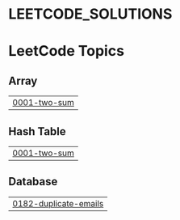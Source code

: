 # LEETCODE_SOLUTIONS
<!---LeetCode Topics Start-->
# LeetCode Topics
## Array
|  |
| ------- |
| [0001-two-sum](https://github.com/vvchandrahasreddy3/LEETCODE_SOLUTIONS/tree/master/0001-two-sum) |
## Hash Table
|  |
| ------- |
| [0001-two-sum](https://github.com/vvchandrahasreddy3/LEETCODE_SOLUTIONS/tree/master/0001-two-sum) |
## Database
|  |
| ------- |
| [0182-duplicate-emails](https://github.com/vvchandrahasreddy3/LEETCODE_SOLUTIONS/tree/master/0182-duplicate-emails) |
<!---LeetCode Topics End-->